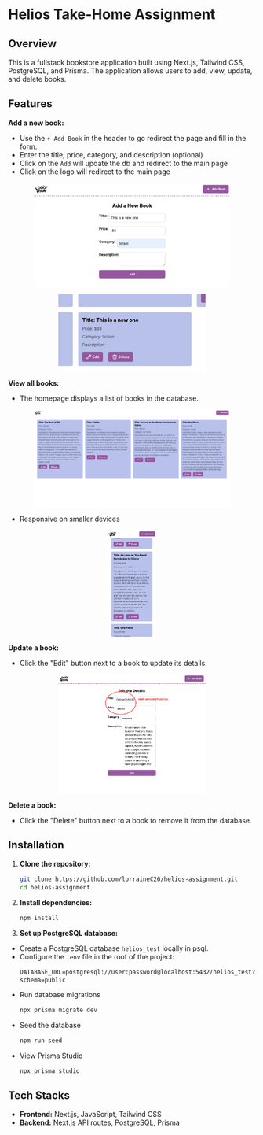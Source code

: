 # Helios Take-Home Assignment

## Overview

This is a fullstack bookstore application built using Next.js, Tailwind CSS, PostgreSQL, and Prisma. The application allows users to add, view, update, and delete books.

## Features

**Add a new book:**

- Use the `+ Add Book` in the header to go redirect the page and fill in the form.
- Enter the title, price, category, and description (optional)
- Click on the `Add` will update the db and redirect to the main page
- Click on the logo will redirect to the main page

<p align="center">
  <img src=https://github.com/lorraineC26/helios-assignment/blob/main/public/02add-new-book.png?raw=true alt="hero" width="400px" style="display: block; margin: 0 auto;">
</p>

<p align="center">
  <img src=https://github.com/lorraineC26/helios-assignment/blob/main/public/03new-books.png?raw=true alt="hero" width="300px" style="display: block; margin: 0 auto;">
</p>


**View all books:**

- The homepage displays a list of books in the database.

<p align="center">
  <img src=https://github.com/lorraineC26/helios-assignment/blob/main/public/00books.png?raw=true alt="hero" width="400px" style="display: block; margin: 0 auto;">
</p>

- Responsive on smaller devices
<p align="center">
  <img src=https://github.com/lorraineC26/helios-assignment/blob/main/public/04responsive.png?raw=true alt="hero" width="100px" style="display: block; margin: 0 auto;">
</p>

**Update a book:**

- Click the "Edit" button next to a book to update its details.
<p align="center">
  <img src=https://github.com/lorraineC26/helios-assignment/blob/main/public/01update-books.png?raw=true alt="hero" width="300px" style="display: block; margin: 0 auto;">
</p>

**Delete a book:**

- Click the "Delete" button next to a book to remove it from the database.

## Installation

1. **Clone the repository:**
   ```bash
   git clone https://github.com/lorraineC26/helios-assignment.git
   cd helios-assignment
   ```
2. **Install dependencies:**
   ```bash
   npm install
   ```
3. **Set up PostgreSQL database:**

- Create a PostgreSQL database `helios_test` locally in psql.
- Configure the `.env` file in the root of the project:
  ```env
  DATABASE_URL=postgresql://user:password@localhost:5432/helios_test?schema=public
  ```
- Run database migrations
  ```bash
  npx prisma migrate dev
  ```
- Seed the database
  ```bash
  npm run seed
  ```
- View Prisma Studio
  ```bash
  npx prisma studio
  ```

## Tech Stacks

- **Frontend:** Next.js, JavaScript, Tailwind CSS
- **Backend:** Next.js API routes, PostgreSQL, Prisma
